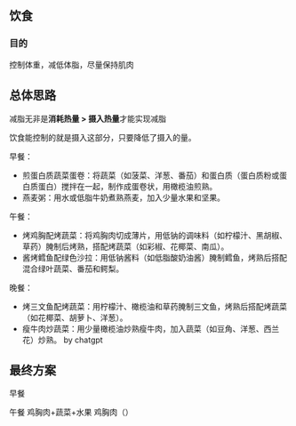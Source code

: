 ## 饮食

### 目的
控制体重，减低体脂，尽量保持肌肉

## 总体思路

减脂无非是**消耗热量 > 摄入热量**才能实现减脂

饮食能控制的就是摄入这部分，只要降低了摄入的量。


早餐：

- 煎蛋白质蔬菜蛋卷：将蔬菜（如菠菜、洋葱、番茄）和蛋白质（蛋白质粉或蛋白质蛋白）搅拌在一起，制作成蛋卷状，用橄榄油煎熟。
- 燕麦粥：用水或低脂牛奶煮熟燕麦，加入少量水果和坚果。

午餐：

- 烤鸡胸配烤蔬菜：将鸡胸肉切成薄片，用低钠的调味料（如柠檬汁、黑胡椒、草药）腌制后烤熟，搭配烤蔬菜（如彩椒、花椰菜、南瓜）。
- 酱烤鳕鱼配绿色沙拉：用低钠酱料（如低脂酸奶油酱）腌制鳕鱼，烤熟后搭配混合绿叶蔬菜、番茄和鳄梨。

晚餐：

- 烤三文鱼配烤蔬菜：用柠檬汁、橄榄油和草药腌制三文鱼，烤熟后搭配烤蔬菜（如花椰菜、胡萝卜、洋葱）。
- 瘦牛肉炒蔬菜：用少量橄榄油炒熟瘦牛肉，加入蔬菜（如豆角、洋葱、西兰花）炒熟。
by chatgpt




## 最终方案

早餐

午餐
鸡胸肉+蔬菜+水果
鸡胸肉（）
